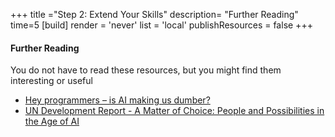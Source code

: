 +++
title ="Step 2: Extend Your Skills"
description= "Further Reading"
time=5
[build]
  render = 'never'
  list = 'local'
  publishResources = false 
+++

#### Further Reading
You do not have to read these resources, but you might find them interesting or useful
- [Hey programmers – is AI making us dumber?](https://www.theregister.com/2025/02/21/opinion_ai_dumber/)
- [UN Development Report - A Matter of Choice: People and Possibilities in the Age of AI](https://report.hdr.undp.org/) 

